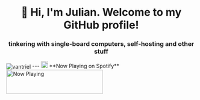 <h1 align="center">👋 Hi, I'm Julian. Welcome to my GitHub profile!</h1>
<h3 align="center">tinkering with single-board computers, self-hosting and other stuff</h3>


<img align="center" src="https://github-readme-stats.vercel.app/api?username=vantriel&show_icons=true" alt="vantriel" />
---
<img height="18" width="18" src="https://cdn.jsdelivr.net/npm/simple-icons@v3/icons/spotify.svg" /> **Now Playing on Spotify**<br>
<a href="https://spotify-nowplaying-vantriel.vercel.app/now-playing?open">
    <img src="https://spotify-nowplaying-vantriel.vercel.app/now-playing" width="256" height="64" alt="Now Playing">
</a>
